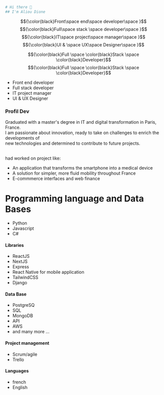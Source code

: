 ```bash
# Hi there 👋
## I'm Aliou Dione
```
$${\color{black}Front\space end\space developer\space }$$
$${\color{black}Full\space stack \space developer\space }$$
$${\color{black}IT\space project\space manager\space }$$
$${\color{black}UI & \space UX\space Designer\space }$$

$${\color{black}Full \space \color{black}Stack \space \color{black}Developer}$$
$${\color{black}Full \space \color{black}Stack \space \color{black}Developer}$$


- Front end developer
- Full stack developer
- IT project manager
- UI & UX Designer

### Profil Dev
Graduated with a master's degree in IT and digital transformation in Paris, France.<br>
I am passionate about innovation, ready to take on challenges to enrich the developments of <br>
new technologies and determined to contribute to future projects.

<br> had worked on project like:<br>
- An application that transforms the smartphone into a medical device
- A solution for simpler, more fluid mobility throughout France
- E-commmerce interfaces and web finance 


# Programming language and Data Bases 
- Python
- Javascript
- C#
#### Libraries
- ReactJS
- NextJS
- Express
- React Native for mobile application
- TailwindCSS
- Django
#### Data Base
- PostgreSQ
- SQL
- MongoDB
- API
- AWS
- and many more ... 
#### Project management
- Scrum/agile
- Trello

#### Languages
- french
- English










